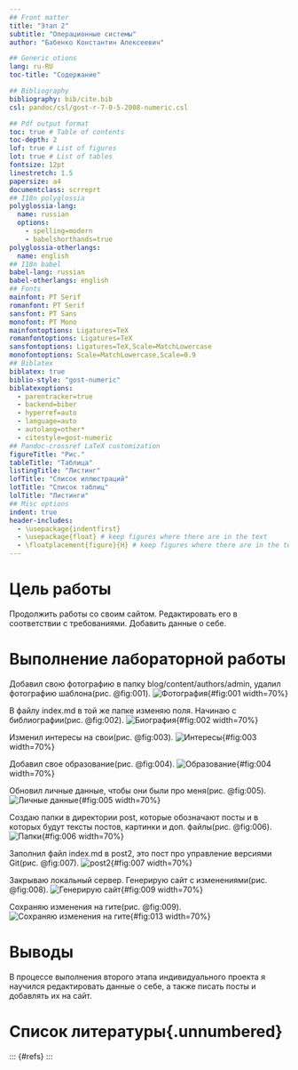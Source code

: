 ```yaml
---
## Front matter
title: "Этап 2"
subtitle: "Операционные системы"
author: "Бабенко Константин Алексеевич"

## Generic otions
lang: ru-RU
toc-title: "Содержание"

## Bibliography
bibliography: bib/cite.bib
csl: pandoc/csl/gost-r-7-0-5-2008-numeric.csl

## Pdf output format
toc: true # Table of contents
toc-depth: 2
lof: true # List of figures
lot: true # List of tables
fontsize: 12pt
linestretch: 1.5
papersize: a4
documentclass: scrreprt
## I18n polyglossia
polyglossia-lang:
  name: russian
  options:
	- spelling=modern
	- babelshorthands=true
polyglossia-otherlangs:
  name: english
## I18n babel
babel-lang: russian
babel-otherlangs: english
## Fonts
mainfont: PT Serif
romanfont: PT Serif
sansfont: PT Sans
monofont: PT Mono
mainfontoptions: Ligatures=TeX
romanfontoptions: Ligatures=TeX
sansfontoptions: Ligatures=TeX,Scale=MatchLowercase
monofontoptions: Scale=MatchLowercase,Scale=0.9
## Biblatex
biblatex: true
biblio-style: "gost-numeric"
biblatexoptions:
  - parentracker=true
  - backend=biber
  - hyperref=auto
  - language=auto
  - autolang=other*
  - citestyle=gost-numeric
## Pandoc-crossref LaTeX customization
figureTitle: "Рис."
tableTitle: "Таблица"
listingTitle: "Листинг"
lofTitle: "Список иллюстраций"
lotTitle: "Список таблиц"
lolTitle: "Листинги"
## Misc options
indent: true
header-includes:
  - \usepackage{indentfirst}
  - \usepackage{float} # keep figures where there are in the text
  - \floatplacement{figure}{H} # keep figures where there are in the text
---
```


# Цель работы

Продолжить работы со своим сайтом. Редактировать его в соответствии с требованиями. Добавить данные о себе.

# Выполнение лабораторной работы

Добавил свою фотографию в папку blog/content/authors/admin, удалил фотографию шаблона(рис. @fig:001).
![Фотография](1.jpg){#fig:001 width=70%}

В файлу index.md в той же папке изменяю поля. Начинаю с библиографии(рис. @fig:002).
![Биография](2.jpg){#fig:002 width=70%}

Изменил интересы на свои(рис. @fig:003).
![Интересы](3.jpg){#fig:003 width=70%}

Добавил свое образование(рис. @fig:004).
![Образование](4.jpg){#fig:004 width=70%}

Обновил личные данные, чтобы они были про меня(рис. @fig:005).
![Личные данные](5.jpg){#fig:005 width=70%}

Создаю папки в директории post, которые обозначают посты и в которых будут тексты постов, картинки и доп. файлы(рис. @fig:006).
![Папки](6.jpg){#fig:006 width=70%}

Заполнил файл index.md в post2, это пост про управление версиями Git(рис. @fig:007).
![post2](7.jpg){#fig:007 width=70%}

Закрываю локальный сервер. Генерирую сайт с изменениями(рис. @fig:008).
![Генерирую сайт](8.jpg){#fig:009 width=70%}

Сохраняю изменения на гите(рис. @fig:009).
![Сохраняю изменения на гите](9.jpg){#fig:013 width=70%}

# Выводы

В процессе выполнения второго этапа индивидуального проекта я научился редактировать данные о себе, а также писать посты и 
добавлять их на сайт.

# Список литературы{.unnumbered}

::: {#refs}
:::

